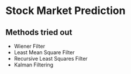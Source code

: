 # Stock Market Prediction

## Methods tried out
- Wiener Filter
- Least Mean Square Filter
- Recursive Least Squares Filter
- Kalman Filtering

